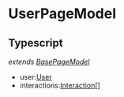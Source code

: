 # UserPageModel
## Typescript
*extends [BasePageModel](/Docs/src/app/models/pages/BasePageModel.md)*
- user:[User](/Docs/src/app/models/User.md)
- interactions:[Interaction[]](/Docs/src/app/models/Interaction.md)